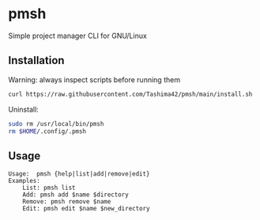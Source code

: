 # pmsh
Simple project manager CLI for GNU/Linux

## Installation
Warning: always inspect scripts before running them
```bash
curl https://raw.githubusercontent.com/Tashima42/pmsh/main/install.sh | sudo sh
```
Uninstall:
```bash
sudo rm /usr/local/bin/pmsh
rm $HOME/.config/.pmsh
```

## Usage
```
Usage:  pmsh {help|list|add|remove|edit}
Examples:
    List: pmsh list
    Add: pmsh add $name $directory
    Remove: pmsh remove $name
    Edit: pmsh edit $name $new_directory
```

